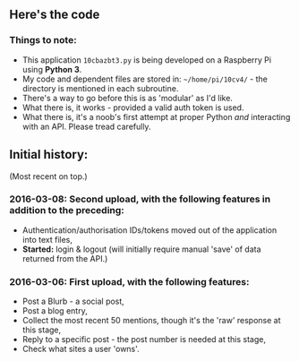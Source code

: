## Here's the code
### Things to note:
* This application `10cbazbt3.py` is being developed on a Raspberry Pi using **Python 3**.
* My code and dependent files are stored in: `~/home/pi/10cv4/` - the directory is mentioned in each subroutine.
* There's a way to go before this is as 'modular' as I'd like.
* What there is, it works - provided a valid auth token is used.
* What there is, it's a noob's first attempt at proper Python *and* interacting with an API.  Please tread carefully.

## Initial history:
(Most recent on top.)

### 2016-03-08: Second upload, with the following features in addition to the preceding:
* Authentication/authorisation IDs/tokens moved out of the application into text files,
* **Started:** login & logout (will initially require manual 'save' of data returned from the API.)

### 2016-03-06: First upload, with the following features:
* Post a Blurb - a social post,
* Post a blog entry,
* Collect the most recent 50 mentions, though it's the 'raw' response at this stage,
* Reply to a specific post - the post number is needed at this stage,
* Check what sites a user 'owns'.

